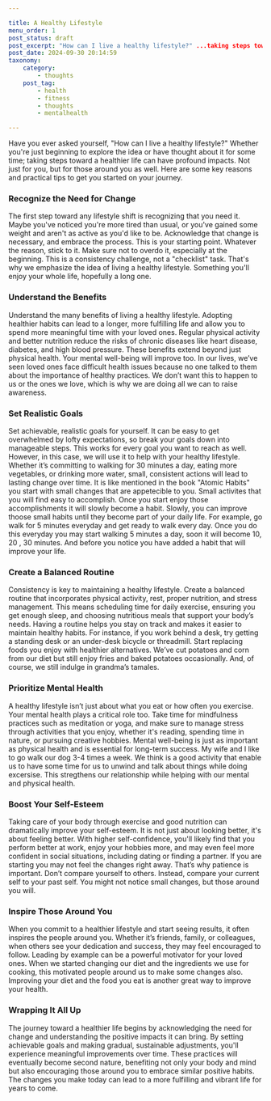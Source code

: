 ```yaml
---

title: A Healthy Lifestyle
menu_order: 1
post_status: draft
post_excerpt: "How can I live a healthy lifestyle?" ...taking steps toward a healthier life can have profound impacts
post_date: 2024-09-30 20:14:59
taxonomy:
    category:
        - thoughts
    post_tag:
        - health
        - fitness
        - thoughts
        - mentalhealth

---
```



Have you ever asked yourself, "How can I live a healthy lifestyle?" Whether you're just beginning to explore the idea or have thought about it for some time; taking steps toward a healthier life can have profound impacts. Not just for you, but for those around you as well. Here are some key reasons and practical tips to get you started on your journey.

### Recognize the Need for Change

The first step toward any lifestyle shift is recognizing that you need it. Maybe you've noticed you're more tired than usual, or you've gained some weight and aren't as active as you'd like to be. Acknowledge that change is necessary, and embrace the process. This is your starting point. Whatever the reason, stick to it. Make sure not to overdo it, especially at the beginning. This is a consistency challenge, not a "checklist" task. That's why we emphasize the idea of living a healthy lifestyle. Something you'll enjoy your whole life, hopefully a long one.

### Understand the Benefits

Understand the many benefits of living a healthy lifestyle. Adopting healthier habits can lead to a longer, more fulfilling life and allow you to spend more meaningful time with your loved ones. Regular physical activity and better nutrition reduce the risks of chronic diseases like heart disease, diabetes, and high blood pressure. These benefits extend beyond just physical health. Your mental well-being will improve too. In our lives, we’ve seen loved ones face difficult health issues because no one talked to them about the importance of healthy practices. We don’t want this to happen to us or the ones we love, which is why we are doing all we can to raise awareness.

### Set Realistic Goals

Set achievable, realistic goals for yourself. It can be easy to get overwhelmed by lofty expectations, so break your goals down into manageable steps. This works for every goal you want to reach as well. However, in this case, we will use it to help with your healthy lifestyle. Whether it’s committing to walking for 30 minutes a day, eating more vegetables, or drinking more water, small, consistent actions will lead to lasting change over time. It is like mentioned in the book "Atomic Habits" you start with small changes that are appetecible to you. Small activites that you will find easy to accomplish. Once you start enjoy those accomplishments it will slowly become a habit. Slowly, you can improve thoose small habits until they become part of your daily life. For example, go walk for 5 minutes everyday and get ready to walk every day. Once you do this everyday you may start walking 5 minutes a day, soon it will become 10, 20 , 30 minutes. And before you notice you have added a habit that will improve your life.


### Create a Balanced Routine

Consistency is key to maintaining a healthy lifestyle. Create a balanced routine that incorporates physical activity, rest, proper nutrition, and stress management. This means scheduling time for daily exercise, ensuring you get enough sleep, and choosing nutritious meals that support your body’s needs. Having a routine helps you stay on track and makes it easier to maintain healthy habits. For instance, if you work behind a desk, try getting a standing desk or an under-desk bicycle or threadmill. Start replacing foods you enjoy with healthier alternatives. We’ve cut potatoes and corn from our diet but still enjoy fries and baked potatoes occasionally. And, of course, we still indulge in grandma’s tamales.

### Prioritize Mental Health

A healthy lifestyle isn’t just about what you eat or how often you exercise. Your mental health plays a critical role too. Take time for mindfulness practices such as meditation or yoga, and make sure to manage stress through activities that you enjoy, whether it's reading, spending time in nature, or pursuing creative hobbies. Mental well-being is just as important as physical health and is essential for long-term success. My wife and I like to go walk our dog 3-4 times a week. We think is a good activity that enable us to have some time for us to unwind and talk about things while doing excersise. This stregthens our relationship while helping with our mental and physical health.

### Boost Your Self-Esteem

Taking care of your body through exercise and good nutrition can dramatically improve your self-esteem. It is not just about looking better, it's about feeling better. With higher self-confidence, you'll likely find that you perform better at work, enjoy your hobbies more, and may even feel more confident in social situations, including dating or finding a partner. If you are starting you may not feel the changes right away. That’s why patience is important. Don’t compare yourself to others. Instead, compare your current self to your past self. You might not notice small changes, but those around you will.

### Inspire Those Around You

When you commit to a healthier lifestyle and start seeing results, it often inspires the people around you. Whether it’s friends, family, or colleagues, when others see your dedication and success, they may feel encouraged to follow. Leading by example can be a powerful motivator for your loved ones. When we started changing our diet and the ingredients we use for cooking, this motivated people around us to make some changes also. Improving your diet and the food you eat is another great way to improve your health. 

### Wrapping It All Up

The journey toward a healthier life begins by acknowledging the need for change and understanding the positive impacts it can bring. By setting achievable goals and making gradual, sustainable adjustments, you'll experience meaningful improvements over time. These practices will eventually become second nature, benefiting not only your body and mind but also encouraging those around you to embrace similar positive habits. The changes you make today can lead to a more fulfilling and vibrant life for years to come.
